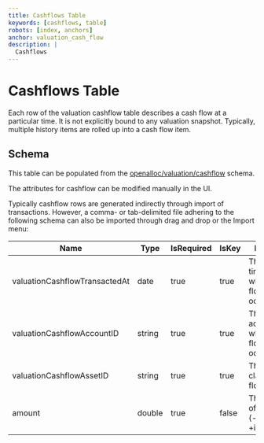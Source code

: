 ```yaml
---
title: Cashflows Table
keywords: [cashflows, table]
robots: [index, anchors]
anchor: valuation_cash_flow
description: |
  Cashflows
---
```


# Cashflows Table

Each row of the valuation cashflow table describes a cash flow at a particular time. It is not explicitly bound to any valuation snapshot. Typically, multiple history items are rolled up into a cash flow item.

## Schema

This table can be populated from the [openalloc/valuation/cashflow](https://github.com/open-portfolio/AllocData#mvaluationcashflow) schema.

The attributes for cashflow can be modified manually in the UI.

Typically cashflow rows are generated indirectly through import of transactions. However, a comma- or tab-delimited file adhering to the following schema can also be imported through
drag and drop or the Import menu:

| Name | Type | IsRequired | IsKey | Descript |
| ---- | ---- | ---------- | ----- | -------- |
| valuationCashflowTransactedAt | date | true | true | The timestamp when this flow occurred. |
| valuationCashflowAccountID | string | true | true | The account in which the flow occurred. |
| valuationCashflowAssetID | string | true | true | The asset class flowed. |
| amount | double | true | false | The amount of the flow (-outgoing, +incoming). |

